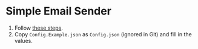# Simple Email Sender

1. Follow [these steps](https://stackoverflow.com/a/32336).
2. Copy `Config.Example.json` as `Config.json` (ignored in Git) and fill in the values.
